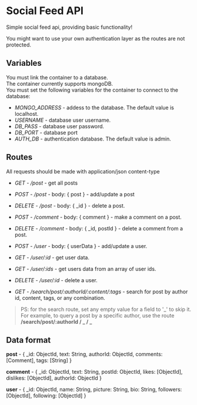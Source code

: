 # Social Feed API 

Simple social feed api, providing basic functionality!

You might want to use your own authentication layer as the routes are not protected.

## Variables

You must link the container to a database.  
The container currently supports mongoDB.  
You must set the following variables for the container to connect to the database:  
* *MONGO_ADDRESS* - addess to the database. The default value is localhost.
* *USERNAME* - database user username.
* *DB_PASS* - database user password.
* *DB_PORT* - database port
* *AUTH_DB* - authentication database. The default value is admin.

## Routes
All requests should be made with application/json content-type

* *GET - /post* - get all posts
* *POST - /post* - body: { post } - add/update a post
* *DELETE - /post* - body: { _id } - delete a post.  

* *POST - /comment* - body: { comment } - make a comment on a post.  
* *DELETE - /comment* - body: { _id, postId } - delete a comment from a post.

* *POST - /user* - body: { userData } - add/update a user.
* *GET - /user/:id* - get user data.
* *GET - /user/:ids* - get users data from an array of user ids.
* *DELETE - /user/:id* - delete a user.

* *GET - /search/post/:authorId/:content/:tags* - search for post by author id, content, tags, or any combination.
> PS: for the search route, set any empty value for a field to '_' to skip it. For example, to query a post by a specific author, use the route <b>/search/post/:authorId / _ / _ </b>

## Data format 

**post** - { _id: ObjectId, text: String, authorId: ObjectId, comments: [Comment], tags: [String] } 

**comment** - { _id: ObjectId, text: String, postId: ObjectId, likes: [ObjectId], dislikes: [ObjectId], authorId: ObjectId }

**user** - { _id: ObjectId, name: String, picture: String, bio: String, followers: [ObjectId], following: [ObjectId] }


